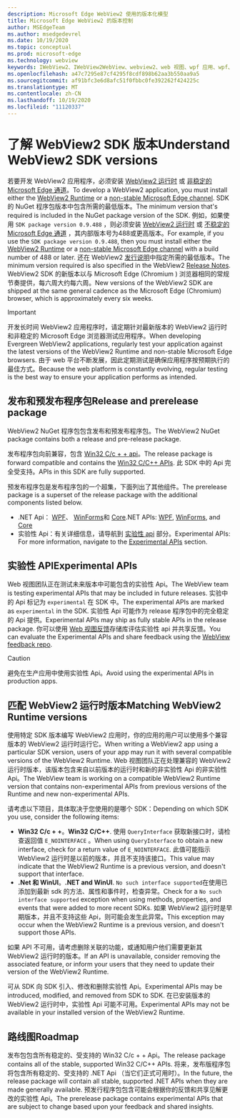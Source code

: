 ```yaml
---
description: Microsoft Edge WebView2 使用的版本化模型
title: Microsoft Edge WebView2 的版本控制
author: MSEdgeTeam
ms.author: msedgedevrel
ms.date: 10/19/2020
ms.topic: conceptual
ms.prod: microsoft-edge
ms.technology: webview
keywords: IWebView2、IWebView2WebView、webview2、web 视图、wpf 应用、wpf、edge、ICoreWebView2、ICoreWebView2Host、浏览器控件、边缘 html
ms.openlocfilehash: a47c7295e87cf4295f8cdf898b62aa3b550aa9a5
ms.sourcegitcommit: af91bfc3e6d8afc51f0fbbc0fe392262f424225c
ms.translationtype: MT
ms.contentlocale: zh-CN
ms.lasthandoff: 10/19/2020
ms.locfileid: "11120337"
---
```

# <span data-ttu-id="cc5db-104">了解 WebView2 SDK 版本</span><span class="sxs-lookup"><span data-stu-id="cc5db-104">Understand WebView2 SDK versions</span></span>  

<span data-ttu-id="cc5db-105">若要开发 WebView2 应用程序，必须安装 [WebView2 运行时][MicrosoftDeveloperEdgeWebview2] 或 [非稳定的 Microsoft Edge 通道][MicrosoftedgeinsiderDownload]。</span><span class="sxs-lookup"><span data-stu-id="cc5db-105">To develop a WebView2 application, you must install either the [WebView2 Runtime][MicrosoftDeveloperEdgeWebview2] or a [non-stable Microsoft Edge channel][MicrosoftedgeinsiderDownload].</span></span>  <span data-ttu-id="cc5db-106">SDK 的 NuGet 程序包版本中包含所需的最低版本。</span><span class="sxs-lookup"><span data-stu-id="cc5db-106">The minimum version that's required is included in the NuGet package version of the SDK.</span></span>  <span data-ttu-id="cc5db-107">例如，如果使用 `SDK package version 0.9.488` ，则必须安装 [WebView2 运行时][MicrosoftDeveloperEdgeWebview2] 或 [不稳定的 Microsoft Edge 通道][MicrosoftedgeinsiderDownload] ，其内部版本号为488或更高版本。</span><span class="sxs-lookup"><span data-stu-id="cc5db-107">For example, if you use the `SDK package version 0.9.488`, then you must install either the [WebView2 Runtime][MicrosoftDeveloperEdgeWebview2] or a [non-stable Microsoft Edge channel][MicrosoftedgeinsiderDownload] with a build number of 488 or later.</span></span>  <span data-ttu-id="cc5db-108">还在 WebView2 [发行说明][Releasenotes]中指定所需的最低版本。</span><span class="sxs-lookup"><span data-stu-id="cc5db-108">The minimum version required is also specified in the WebView2 [Release Notes][Releasenotes].</span></span>  <span data-ttu-id="cc5db-109">WebView2 SDK 的新版本以与 Microsoft Edge (Chromium ) 浏览器相同的常规节奏提供，每六周大约每六周。</span><span class="sxs-lookup"><span data-stu-id="cc5db-109">New versions of the WebView2 SDK are shipped at the same general cadence as the Microsoft Edge \(Chromium\) browser, which is approximately every six weeks.</span></span>  

> [!IMPORTANT]
> <span data-ttu-id="cc5db-110">开发长时间 WebView2 应用程序时，请定期针对最新版本的 WebView2 运行时和非稳定的 Microsoft Edge 浏览器测试应用程序。</span><span class="sxs-lookup"><span data-stu-id="cc5db-110">When developing Evergreen WebView2 applications, regularly test your application against the latest versions of the WebView2 Runtime and non-stable Microsoft Edge browsers.</span></span>  <span data-ttu-id="cc5db-111">由于 web 平台不断发展，因此定期测试是确保应用程序按预期执行的最佳方式。</span><span class="sxs-lookup"><span data-stu-id="cc5db-111">Because the web platform is constantly evolving, regular testing is the best way to ensure your application performs as intended.</span></span>  

## <span data-ttu-id="cc5db-112">发布和预发布程序包</span><span class="sxs-lookup"><span data-stu-id="cc5db-112">Release and prerelease package</span></span>  

<span data-ttu-id="cc5db-113">WebView2 NuGet 程序包包含发布和预发布程序包。</span><span class="sxs-lookup"><span data-stu-id="cc5db-113">The WebView2 NuGet package contains both a release and pre-release package.</span></span>  

<span data-ttu-id="cc5db-114">发布程序包向前兼容，包含 [Win32 C/c + + api][ReferenceWin32]。</span><span class="sxs-lookup"><span data-stu-id="cc5db-114">The release package is forward compatible and contains the [Win32 C/C++ APIs][ReferenceWin32].</span></span>  <span data-ttu-id="cc5db-115">此 SDK 中的 Api 完全受支持。</span><span class="sxs-lookup"><span data-stu-id="cc5db-115">APIs in this SDK are fully supported.</span></span>  

<span data-ttu-id="cc5db-116">预发布程序包是发布程序包的一个超集，下面列出了其他组件。</span><span class="sxs-lookup"><span data-stu-id="cc5db-116">The prerelease package is a superset of the release package with the additional components listed below.</span></span>  

*   <span data-ttu-id="cc5db-117">.NET Api： [WPF][DotnetMicrosoftWebWebview2WpfNamespace]、 [WinForms][DotnetMicrosoftWebWebview2WinformsNamespace]和 [Core][DotnetMicrosoftWebWebview2CoreNamespace]</span><span class="sxs-lookup"><span data-stu-id="cc5db-117">.NET APIs: [WPF][DotnetMicrosoftWebWebview2WpfNamespace], [WinForms][DotnetMicrosoftWebWebview2WinformsNamespace], and [Core][DotnetMicrosoftWebWebview2CoreNamespace]</span></span>  
*   <span data-ttu-id="cc5db-118">实验性 Api：有关详细信息，请导航到 [实验性 api](#experimental-apis) 部分。</span><span class="sxs-lookup"><span data-stu-id="cc5db-118">Experimental APIs:  For more information, navigate to the [Experimental APIs](#experimental-apis) section.</span></span>  

## <span data-ttu-id="cc5db-119">实验性 API</span><span class="sxs-lookup"><span data-stu-id="cc5db-119">Experimental APIs</span></span>  

<span data-ttu-id="cc5db-120">Web 视图团队正在测试未来版本中可能包含的实验性 Api。</span><span class="sxs-lookup"><span data-stu-id="cc5db-120">The WebView team is testing experimental APIs that may be included in future releases.</span></span>  <span data-ttu-id="cc5db-121">实验中的 Api 标记为 `experimental` 在 SDK 中。</span><span class="sxs-lookup"><span data-stu-id="cc5db-121">The experimental APIs are marked as `experimental` in the SDK.</span></span>  <span data-ttu-id="cc5db-122">实验性 Api 可能作为 release 程序包中的完全稳定的 Api 提供。</span><span class="sxs-lookup"><span data-stu-id="cc5db-122">Experimental APIs may ship as fully stable APIs in the release package.</span></span>  <span data-ttu-id="cc5db-123">你可以使用 [Web 视图反馈][GithubMicrosoftedgeWebviewfeedback]存储库评估实验性 api 并共享反馈。</span><span class="sxs-lookup"><span data-stu-id="cc5db-123">You can evaluate the Experimental APIs and share feedback using the [WebView feedback repo][GithubMicrosoftedgeWebviewfeedback].</span></span>  

> [!CAUTION]
> <span data-ttu-id="cc5db-124">避免在生产应用中使用实验性 Api。</span><span class="sxs-lookup"><span data-stu-id="cc5db-124">Avoid using the experimental APIs in production apps.</span></span>  

## <span data-ttu-id="cc5db-125">匹配 WebView2 运行时版本</span><span class="sxs-lookup"><span data-stu-id="cc5db-125">Matching WebView2 Runtime versions</span></span>  

<span data-ttu-id="cc5db-126">使用特定 SDK 版本编写 WebView2 应用时，你的应用的用户可以使用多个兼容版本的 WebView2 运行时运行它。</span><span class="sxs-lookup"><span data-stu-id="cc5db-126">When writing a WebView2 app using a particular SDK version, users of your app may run it with several compatible versions of the WebView2 Runtime.</span></span>  <span data-ttu-id="cc5db-127">Web 视图团队正在处理兼容的 WebView2 运行时版本，该版本包含来自以前版本的运行时和新的非实验性 Api 的非实验性 Api。</span><span class="sxs-lookup"><span data-stu-id="cc5db-127">The WebView team is working on a compatible WebView2 Runtime version that contains non-experimental APIs from previous versions of the Runtime and new non-experimental APIs.</span></span>  

<span data-ttu-id="cc5db-128">请考虑以下项目，具体取决于您使用的是哪个 SDK：</span><span class="sxs-lookup"><span data-stu-id="cc5db-128">Depending on which SDK you use, consider the following items:</span></span> 

*   <span data-ttu-id="cc5db-129">**Win32 C/c + +**。</span><span class="sxs-lookup"><span data-stu-id="cc5db-129">**Win32 C/C++**.</span></span>  <span data-ttu-id="cc5db-130">使用 `QueryInterface` 获取新接口时，请检查返回值 `E_NOINTERFACE` 。</span><span class="sxs-lookup"><span data-stu-id="cc5db-130">When using `QueryInterface` to obtain a new interface, check for a return value of `E_NOINTERFACE`.</span></span>  <span data-ttu-id="cc5db-131">此值可能指示 WebView2 运行时是以前的版本，并且不支持该接口。</span><span class="sxs-lookup"><span data-stu-id="cc5db-131">This value may indicate that the WebView2 Runtime is a previous version, and doesn't support that interface.</span></span>  
*   <span data-ttu-id="cc5db-132">**.Net 和 WinUI**。</span><span class="sxs-lookup"><span data-stu-id="cc5db-132">**.NET and WinUI**.</span></span>  <span data-ttu-id="cc5db-133">`No such interface supported`在使用已添加到最新 sdk 的方法、属性和事件时，检查异常。</span><span class="sxs-lookup"><span data-stu-id="cc5db-133">Check for a `No such interface supported` exception when using methods, properties, and events that were added to more recent SDKs.</span></span>  <span data-ttu-id="cc5db-134">如果 WebView2 运行时是早期版本，并且不支持这些 Api，则可能会发生此异常。</span><span class="sxs-lookup"><span data-stu-id="cc5db-134">This exception may occur when the WebView2 Runtime is a previous version, and doesn't support those APIs.</span></span>  

<span data-ttu-id="cc5db-135">如果 API 不可用，请考虑删除关联的功能，或通知用户他们需要更新其 WebView2 运行时的版本。</span><span class="sxs-lookup"><span data-stu-id="cc5db-135">If an API is unavailable, consider removing the associated feature, or inform your users that they need to update their version of the WebView2 Runtime.</span></span>  

<span data-ttu-id="cc5db-136">可从 SDK 向 SDK 引入、修改和删除实验性 Api。</span><span class="sxs-lookup"><span data-stu-id="cc5db-136">Experimental APIs may be introduced, modified, and removed from SDK to SDK.</span></span>  <span data-ttu-id="cc5db-137">在已安装版本的 WebView2 运行时中，实验性 Api 可能不可用。</span><span class="sxs-lookup"><span data-stu-id="cc5db-137">Experimental APIs may not be available in your installed version of the WebView2 Runtime.</span></span>  

## <span data-ttu-id="cc5db-138">路线图</span><span class="sxs-lookup"><span data-stu-id="cc5db-138">Roadmap</span></span>  

<span data-ttu-id="cc5db-139">发布包包含所有稳定的、受支持的 Win32 C/c + + Api。</span><span class="sxs-lookup"><span data-stu-id="cc5db-139">The release package contains all of the stable, supported Win32 C/C++ APIs.</span></span>  <span data-ttu-id="cc5db-140">将来，发布版程序包将包含所有稳定的、受支持的 .NET Api （当它们正式可用时）。</span><span class="sxs-lookup"><span data-stu-id="cc5db-140">In the future, the release package will contain all stable, supported .NET APIs when they are made generally available.</span></span>  <span data-ttu-id="cc5db-141">预发行程序包包含可能会根据你的反馈和共享见解更改的实验性 Api。</span><span class="sxs-lookup"><span data-stu-id="cc5db-141">The prerelease package contains experimental APIs that are subject to change based upon your feedback and shared insights.</span></span>  

<!--## Versioning  

After you have used a particular version of the SDK to build your app, your app may end up running with an older or newer version of installed browser binaries.  Until version 1.0.0.0 of WebView2 there may be breaking changes during updates that prevent your SDK from working with different versions of installed browser binaries.  After version 1.0.0.0, different versions of the SDK may work with different versions of the installed browser by using the following best practices.  

1.  To account for breaking changes to the API be sure to check for failure when requesting the DLL export `CreateCoreWebView2Environment` and when running `QueryInterface` on any `CoreWebView2` object.  A return value of `E_NOINTERFACE` indicates that the SDK is not compatible with the Microsoft Edge browser binaries.  
1.  Checking for failure from `QueryInterface` also accounts for cases where the SDK is newer than the version of the Microsoft Edge browser and your app attempts to use an interface of which the Microsoft Edge browser is unaware.  

1.  When an interface is unavailable, you may consider disabling the associated feature if possible, or otherwise informing your users to update their browsers.  -->  

<!--links -->  

[Releasenotes]: ../releasenotes.md "WebView2 SDK 的发行说明 |Microsoft 文档"  

[DeployedgeChannels]: /deployedge/microsoft-edge-channels "Microsoft Edge 频道概述 |Microsoft 文档"  

[DotnetMicrosoftWebWebview2CoreNamespace]: /dotnet/api/microsoft.web.webview2.core "WebView2 命名空间 |Microsoft 文档"  
[DotnetMicrosoftWebWebview2WpfNamespace]: /dotnet/api/microsoft.web.webview2.wpf "WebView2 命名空间 |Microsoft 文档"  
[DotnetMicrosoftWebWebview2WinformsNamespace]: /dotnet/api/microsoft.web.webview2.winforms "WinForms 命名空间 | WebView2 命名空间 |Microsoft 文档"  
[ReferenceWin32]: /microsoft-edge/webview2/reference/win32 "WebView2 Win32 c + + 参考 |Microsoft 文档"  

[MicrosoftDeveloperEdgeWebview2]: https://developer.microsoft.com/microsoft-edge/webview2/ "Microsoft Edge WebView2 |Microsoft 开发人员"  

[GithubMicrosoftedgeWebviewfeedback]: https://github.com/MicrosoftEdge/WebViewFeedback "Web 视图反馈-MicrosoftEdge/WebViewFeedback |GitHub"  

[MicrosoftedgeinsiderDownload]: https://www.microsoftedgeinsider.com/download "下载 Microsoft Edge 预览体验成员频道"  
